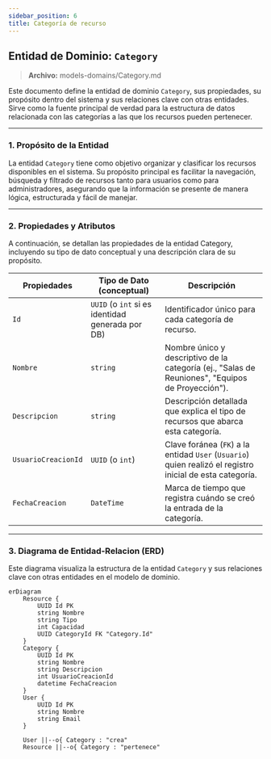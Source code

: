 ```yaml
---
sidebar_position: 6
title: Categoría de recurso
---
```


## Entidad de Dominio: `Category`
>   **Archivo:** models-domains/Category.md

Este documento define la entidad de dominio `Category`, sus propiedades, su propósito dentro del sistema y sus relaciones clave con otras entidades. Sirve como la fuente principal de verdad para la estructura de datos relacionada con las categorías a las que los recursos pueden pertenecer.

---

### 1. Propósito de la Entidad
La entidad `Category` tiene como objetivo organizar y clasificar los recursos disponibles en el sistema. Su propósito principal es facilitar la navegación, búsqueda y filtrado de recursos tanto para usuarios como para administradores, asegurando que la información se presente de manera lógica, estructurada y fácil de manejar.

---

### 2. Propiedades y Atributos
A continuación, se detallan las propiedades de la entidad Category, incluyendo su tipo de dato conceptual y una descripción clara de su propósito.

| Propiedades | Tipo de Dato (conceptual) | Descripción |
|-------------|---------------------------|-------------|
|`Id`  | `UUID` (o `int` si es identidad generada por DB) | Identificador único  para cada categoría de recurso.|
|`Nombre` | `string` | Nombre único y descriptivo de la categoría (ej., "Salas de Reuniones", "Equipos de Proyección").|
|`Descripcion` | `string` | Descripción detallada que explica el tipo de recursos que abarca esta categoría.|
| `UsuarioCreacionId` | `UUID` (o `int`) | Clave foránea (`FK`) a la entidad `User` (`Usuario`) quien realizó el registro inicial de esta categoría.|
|`FechaCreacion` | `DateTime` | Marca de tiempo que registra cuándo se creó la entrada de la categoría.|

---

### 3. Diagrama de Entidad-Relacion (ERD)

Este diagrama visualiza la estructura de la entidad `Category` y sus relaciones clave con otras entidades en el modelo de dominio.

```mermaid
erDiagram
    Resource {
        UUID Id PK
        string Nombre
        string Tipo
        int Capacidad
        UUID CategoryId FK "Category.Id"
    }
    Category {
        UUID Id PK
        string Nombre
        string Descripcion
        int UsuarioCreacionId
        datetime FechaCreacion
    }
    User {
        UUID Id PK
        string Nombre
        string Email
    }

    User ||--o{ Category : "crea"
    Resource ||--o{ Category : "pertenece"
```